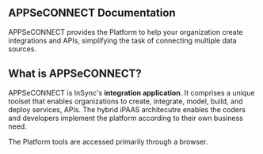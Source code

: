 ## APPSeCONNECT Documentation

APPSeCONNECT provides the Platform to help your organization create integrations and APIs, simplifying the task of connecting multiple data sources.

## What is APPSeCONNECT?

APPSeCONNECT is InSync's **integration application**. It comprises a unique toolset that enables organizations to create, integrate, model, build, and deploy services, APIs. The hybrid iPAAS architecutre enables the coders and developers implement the platform according to their own business need.

The Platform tools are accessed primarily through a browser. 
